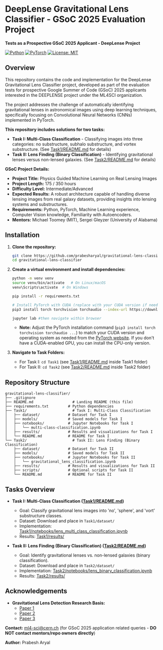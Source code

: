 # DeepLense Gravitational Lens Classifier - GSoC 2025 Evaluation Project

**Tests as a Prospective GSoC 2025 Applicant - DeepLense Project**

[![Python](https://img.shields.io/badge/Python-3.7+-blue.svg)](https://www.python.org/downloads/)
[![PyTorch](https://img.shields.io/badge/PyTorch-%20%E2%82%892.0-orange.svg)](https://pytorch.org/)
[![License: MIT](https://img.shields.io/badge/License-MIT-yellow.svg)](https://opensource.org/licenses/MIT)

## Overview

This repository contains the code and implementation for the DeepLense Gravitational Lens Classifier project, developed as part of the evaluation tests for prospective Google Summer of Code (GSoC) 2025 applicants interested in the DEEPLENSE project under the ML4SCI organization.

The project addresses the challenge of automatically identifying gravitational lenses in astronomical images using deep learning techniques, specifically focusing on Convolutional Neural Networks (CNNs) implemented in PyTorch.

**This repository includes solutions for two tasks:**

*   **Task I: Multi-Class Classification** - Classifying images into three categories: no substructure, subhalo substructure, and vortex substructure. (See [Task1/README.md](Task1/README.md) for details)
*   **Task II: Lens Finding (Binary Classification)** - Identifying gravitational lenses versus non-lensed galaxies. (See [Task2/README.md](Task2/README.md) for details)


**GSoC Project Details:**

*   **Project Title:** Physics Guided Machine Learning on Real Lensing Images
*   **Project Length:** 175 / 350 hours
*   **Difficulty Level:** Intermediate/Advanced
*   **Expected Results:** A robust architecture capable of handling diverse lensing images from real galaxy datasets, providing insights into lensing systems and substructures.
*   **Requirements:** Python, PyTorch, Machine Learning experience, Computer Vision knowledge, Familiarity with Autoencoders.
*   **Mentors:** Michael Toomey (MIT), Sergei Gleyzer (University of Alabama)


## Installation

1.  **Clone the repository:**

    ```bash
    git clone https://github.com/prabesharyal/gravitational-lens-classifier.git
    cd gravitational-lens-classifier
    ```

2.  **Create a virtual environment and install dependencies:**

    ```bash
    python -m venv venv
    source venv/bin/activate   # On Linux/macOS
    venv\Scripts\activate  # On Windows

    pip install -r requirements.txt

    # Install PyTorch with CUDA (replace with your CUDA version if needed)
    pip3 install torch torchvision torchaudio --index-url https://download.pytorch.org/whl/cu126 

    jupyter lab #then navigate within browser
    ```
    *   **Note:** Adjust the PyTorch installation command (`pip3 install torch torchvision torchaudio ...`) to match your CUDA version and operating system as needed from the [PyTorch website](https://pytorch.org/get-started/locally/). If you don't have a CUDA-enabled GPU, you can install the CPU-only version.

3.  **Navigate to Task Folders:**

    *   For Task I: `cd Task1` (see [Task1/README.md](Task1/README.md) inside Task1 folder)
    *   For Task II: `cd Task2` (see [Task2/README.md](Task2/README.md) inside Task2 folder)

## Repository Structure

```
gravitational-lens-classifier/
├── .gitignore
├── README.md                  # Landing README (this file)
├── requirements.txt         # Python dependencies
├── Task1/                     # Task I: Multi-Class Classification
│   ├── dataset/             # Dataset for Task I
│   ├── models/              # Saved models for Task I
│   ├── notebooks/           # Jupyter Notebooks for Task I
│   │   └── multi-class-classification.ipynb
│   ├── results/             # Results and visualizations for Task I
│   └── README.md            # README for Task I
└── Task2/                     # Task II: Lens Finding (Binary Classification)
    ├── dataset/             # Dataset for Task II
    ├── models/              # Saved models for Task II
    ├── notebooks/           # Jupyter Notebooks for Task II
    │   └── gravitational_lens_classification.ipynb
    ├── results/             # Results and visualizations for Task II
    ├── scripts/             # Optional scripts for Task II
    └── README.md            # README for Task II
```

## Tasks Overview

*   **Task I: Multi-Class Classification ([Task1/README.md](Task1/README.md))**
    *   Goal: Classify gravitational lens images into 'no', 'sphere', and 'vort' substructure classes.
    *   Dataset: Download and place in `Task1/dataset/`
    *   Implementation: [Task1/notebooks/lens_multi_class_classification.ipynb](Task1/notebooks/lens_multi_class_classification.ipynb)
    *   Results: [Task1/results/](Task1/results/)

*   **Task II: Lens Finding (Binary Classification) ([Task2/README.md](Task2/README.md))**
    *   Goal: Identify gravitational lenses vs. non-lensed galaxies (binary classification).
    *   Dataset: Download and place in `Task2/dataset/`
    *   Implementation: [Task2/notebooks/lens_binary_classification.ipynb](Task2/notebooks/lens_binary_classification.ipynb)
    *   Results: [Task2/results/](Task2/results/)

## Acknowledgements

-   **Gravitational Lens Detection Research Basis:**
    *   [Paper 1](https://arxiv.org/abs/2008.12731)
    *   [Paper 2](https://arxiv.org/abs/1909.07346)
    *   [Paper 3](https://ml4physicalsciences.github.io/2024/files/NeurIPS_ML4PS_2024_78.pdf)


**Contact:** ml4-sci@cern.ch (for GSoC 2025 application related queries - **DO NOT contact mentors/repo owners directly**)

**Author:** Prabesh Aryal